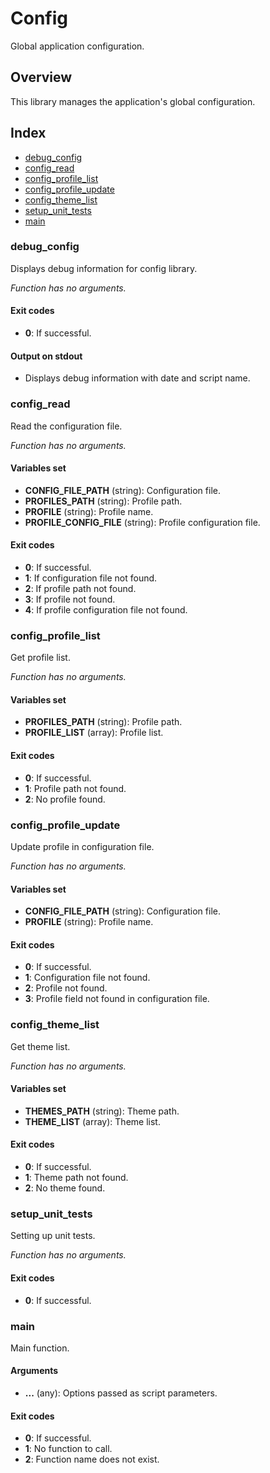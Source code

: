 # Config

Global application configuration.

## Overview

This library manages the application's global configuration.

## Index

* [debug_config](#debugconfig)
* [config_read](#configread)
* [config_profile_list](#configprofilelist)
* [config_profile_update](#configprofileupdate)
* [config_theme_list](#configthemelist)
* [setup_unit_tests](#setupunittests)
* [main](#main)

### debug_config

Displays debug information for config library.

_Function has no arguments._

#### Exit codes

* **0**: If successful.

#### Output on stdout

* Displays debug information with date and script name.

### config_read

Read the configuration file.

_Function has no arguments._

#### Variables set

* **CONFIG_FILE_PATH** (string): Configuration file.
* **PROFILES_PATH** (string): Profile path.
* **PROFILE** (string): Profile name.
* **PROFILE_CONFIG_FILE** (string): Profile configuration file.

#### Exit codes

* **0**: If successful.
* **1**: If configuration file not found.
* **2**: If profile path not found.
* **3**: If profile not found.
* **4**: If profile configuration file not found.

### config_profile_list

Get profile list.

_Function has no arguments._

#### Variables set

* **PROFILES_PATH** (string): Profile path.
* **PROFILE_LIST** (array): Profile list.

#### Exit codes

* **0**: If successful.
* **1**: Profile path not found.
* **2**: No profile found.

### config_profile_update

Update profile in configuration file.

_Function has no arguments._

#### Variables set

* **CONFIG_FILE_PATH** (string): Configuration file.
* **PROFILE** (string): Profile name.

#### Exit codes

* **0**: If successful.
* **1**: Configuration file not found.
* **2**: Profile not found.
* **3**: Profile field not found in configuration file.

### config_theme_list

Get theme list.

_Function has no arguments._

#### Variables set

* **THEMES_PATH** (string): Theme path.
* **THEME_LIST** (array): Theme list.

#### Exit codes

* **0**: If successful.
* **1**: Theme path not found.
* **2**: No theme found.

### setup_unit_tests

Setting up unit tests.

_Function has no arguments._

#### Exit codes

* **0**: If successful.

### main

Main function.

#### Arguments

* **...** (any): Options passed as script parameters.

#### Exit codes

* **0**: If successful.
* **1**: No function to call.
* **2**: Function name does not exist.

